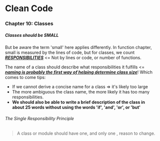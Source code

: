 # Clean Code

### **Chapter 10: Classes**

##### Classes should be SMALL

But be aware the term 'small' here applies differently. In function chapter, small is measured by the lines of code, but for classes, we count **<u>*RESPONSIBILITIES*</u>** <= Not by lines or code, or number of functions. 

The name of a class should describe what responsibilities it fulfills <= **<u>*naming is probably the first way of helping determine class size*</u>**! Which comes to come tips:

* If we cannot derive a concise name for a class => it's likely too large
* The more ambiguous the class name, the more likely it has too many responsibilities. 
* **We should also be able to write a brief description of the class in about 25 words without using the words 'if', 'and', 'or', or 'but'**



###### The Single Responsibility Principle

> A class or module should have one, and only one , reason to change. 

